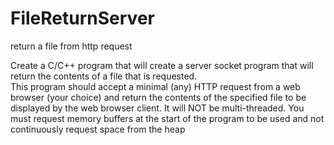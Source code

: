 


# FileReturnServer
return a file from http request


Create a C/C++ program that will create a server socket program that will return the contents of a file that is requested.  
This program should accept a minimal (any) HTTP request from a web browser (your choice) and return the contents of the 
specified file to be displayed by the web browser client.  It will NOT be multi-threaded.  You must request memory buffers
at the start of the program to be used and not continuously request space from the heap
